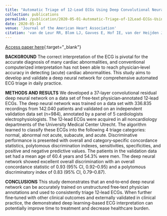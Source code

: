 ```yaml
---
title: "Automatic Triage of 12‐Lead ECGs Using Deep Convolutional Neural Networks"
collection: publications
permalink: /publication/2020-05-01-Automatic-Triage-of-12Lead-ECGs-Using-Deep-Convolutional-Neural-Networks
date: 2020-05-14
venue: 'Journal of the American Heart Association'
citation: 'van de Leur RR, Blom LJ, Gavves E, Hof IE, van der Heijden JF, Clappers NC, Doevendans PA, Hassink RJ, van Es R. Automatic Triage of 12‐Lead ECGs Using Deep Convolutional Neural Networks. J Am Heart Assoc. 2020'
---
```

[Access paper here](https://www.ahajournals.org/doi/10.1161/JAHA.119.015138){:target="_blank"}

**BACKGROUND**
The correct interpretation of the ECG is pivotal for the accurate diagnosis of many cardiac abnormalities, and conventional computerized interpretation has not been able to reach physician‐level accuracy in detecting (acute) cardiac abnormalities. This study aims to develop and validate a deep neural network for comprehensive automated ECG triage in daily practice.

**METHODS AND RESULTS**
We developed a 37‐layer convolutional residual deep neural network on a data set of free‐text physician‐annotated 12‐lead ECGs. The deep neural network was trained on a data set with 336.835 recordings from 142.040 patients and validated on an independent validation data set (n=984), annotated by a panel of 5 cardiologists electrophysiologists. The 12‐lead ECGs were acquired in all noncardiology departments of the University Medical Center Utrecht. The algorithm learned to classify these ECGs into the following 4 triage categories: normal, abnormal not acute, subacute, and acute. Discriminative performance is presented with overall and category‐specific concordance statistics, polytomous discrimination indexes, sensitivities, specificities, and positive and negative predictive values. The patients in the validation data set had a mean age of 60.4 years and 54.3% were men. The deep neural network showed excellent overall discrimination with an overall concordance statistic of 0.93 (95% CI, 0.92–0.95) and a polytomous discriminatory index of 0.83 (95% CI, 0.79–0.87).

**CONCLUSIONS**
This study demonstrates that an end‐to‐end deep neural network can be accurately trained on unstructured free‐text physician annotations and used to consistently triage 12‐lead ECGs. When further fine‐tuned with other clinical outcomes and externally validated in clinical practice, the demonstrated deep learning–based ECG interpretation can potentially improve time to treatment and decrease healthcare burden.
